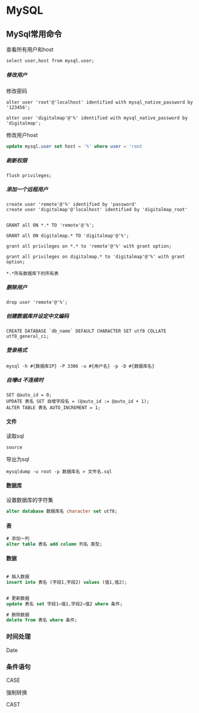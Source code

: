 # MySQL

## MySql常用命令

查看所有用户和host

```
select user,host from mysql.user;
```

##### 修改用户

修改密码
```
alter user 'root'@'localhost' identified with mysql_native_password by '123456';

alter user 'digitalmap'@'%' identified with mysql_native_password by 'digitalmap';

```

修改用户host

```sql
update mysql.user set host = '%' where user = 'root
```

##### 刷新权限

```
flush privileges;
```

##### 添加一个远程用户

```
create user 'remote'@'%' identified by 'password'
create user 'digitalmap'@'localhost' identified by 'digitalmap_root'


GRANT all ON *.* TO 'remote'@'%';

GRANT all ON digitalmap.* TO 'digitalmap'@'%';

grant all privileges on *.* to 'remote'@'%' with grant option;

grant all privileges on digitalmap.* to 'digitalmap'@'%' with grant option;

*.*所有数据库下的所有表
```

##### 删除用户

```
drop user 'remote'@'%';
```

##### 创建数据库并设定中文编码

```
CREATE DATABASE `db_name` DEFAULT CHARACTER SET utf8 COLLATE utf8_general_ci;
```

##### 登录格式

```
mysql -h #{数据库IP} -P 3306 -u #{用户名} -p -D #{数据库名}
```

##### 自增id 不连续时

```
SET @auto_id = 0;
UPDATE 表名 SET 自增字段名 = (@auto_id := @auto_id + 1);
ALTER TABLE 表名 AUTO_INCREMENT = 1;

```

#### 文件

读取sql
```
source
```

导出为sql
```
mysqldump -u root -p 数据库名 > 文件名.sql
```


#### 数据库

设置数据库的字符集

```sql
alter database 数据库名 character set utf8;
```

#### 表

```sql
# 添加一列
alter table 表名 add column 列名 类型;


```



#### 数据

```sql

# 插入数据
insert into 表名 (字段1,字段2) values (值1,值2);


# 更新数据
update 表名 set 字段1=值1,字段2=值2 where 条件;

# 删除数据
delete from 表名 where 条件;
```
### 时间处理

Date



### 条件语句

CASE

强制转换

CAST
